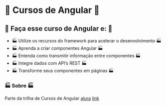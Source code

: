 # :rotating_light: Cursos de Angular :rotating_light:


## :rotating_light: Faça esse curso de Angular e: :rotating_light:

- :factory: Utilize os recursos do framework para acelerar o desenvolvimento :factory:
- :factory: Aprenda a criar componentes Angular :factory:
- :factory: Entenda como transmitir informação entre componentes :factory:
- :factory: Integre dados com API’s REST :factory:
- :factory: Transforme seus componentes em páginas :factory:

### :factory: Sobre :factory:
Parte da trilha de Cursos de Angular [alura](https://cursos.alura.com.br)
[link](https://cursos.alura.com.br/course/angular-comecando-framework)

